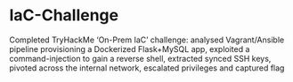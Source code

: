 # IaC-Challenge
Completed TryHackMe ‘On-Prem IaC’ challenge: analysed Vagrant/Ansible pipeline provisioning a Dockerized Flask+MySQL app, exploited a command-injection to gain a reverse shell, extracted synced SSH keys, pivoted across the internal network, escalated privileges and captured flag
